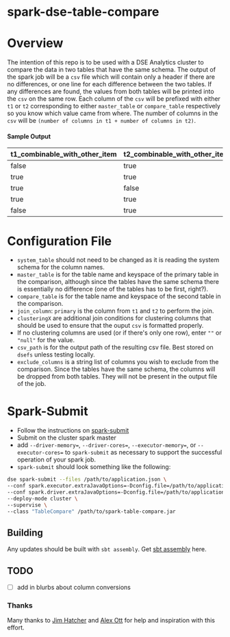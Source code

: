 spark-dse-table-compare
====
# Overview
The intention of this repo is to be used with a DSE Analytics cluster to compare the data in two tables that have the same schema. 
The output of the spark job will be a `csv` file which will contain only a header if there are no differences, or one line for each difference between the two tables.
If any differences are found, the values from both tables will be printed into the `csv` on the same row.
Each column of the `csv` will be prefixed with either `t1` or `t2` corresponding to either `master_table` or `compare_table` respectively so you know which value came from where.
The number of columns in the `csv` will be `(number of columns in t1 + number of columns in t2)`.

#### Sample Output

|t1_combinable_with_other_item|t2_combinable_with_other_item|t1_country_code|t2_country_code|t1_item_id|t2_item_id|
|---                          |---                          |---            |---            |---       |---       |
|                        false|                         true|             US|             US|      1139|      1139|
|                         true|                         true|             US|             MX|      1133|      1133|
|                         true|                        false|             US|             US|      1135|      1135|
|                         true|                         true|             CA|             US|      1137|      1137|
|                        false|                         true|             US|             US|      1131|      1131|

# Configuration File
- `system_table` should not need to be changed as it is reading the system schema for the column names.
- `master_table` is for the table name and keyspace of the primary table in the comparison, although since the tables have the same schema there is essentially no difference (one of the tables has to be first, right?).
- `compare_table` is for the table name and keyspace of the second table in the comparison.
- `join_column`: `primary` is the column from `t1` and `t2` to perform the join.
- `clusteringX` are additional join conditions for clustering columns that should be used to ensure that the ouput `csv` is formatted properly.
- If no clustering columns are used (or if there's only one row), enter `""` or `"null"` for the value.
- `csv_path` is for the output path of the resulting csv file. Best stored on `dsefs` unless testing locally.
- `exclude_columns` is a string list of columns you wish to exclude from the comparison. Since the tables have the same schema, the columns will be dropped from both tables. They will not be present in the output file of the job.

# Spark-Submit
- Follow the instructions on [spark-submit](https://docs.datastax.com/en/dse/6.7/dse-dev/datastax_enterprise/tools/dse/dseSpark-submit.html)
- Submit on the cluster spark master
- add `--driver-memory=`, `--driver-cores=`, `--executor-memory=`, or `--executor-cores=` to `spark-submit` as necessary to support the successful operation of your spark job.
- `spark-submit` should look something like the following: 
```bash
dse spark-submit --files /path/to/application.json \
--conf spark.executor.extraJavaOptions=-Dconfig.file=/path/to/application.json \
--conf spark.driver.extraJavaOptions=-Dconfig.file=/path/to/application.json \
--deploy-mode cluster \
--supervise \
--class "TableCompare" /path/to/spark-table-compare.jar
```
## Building
Any updates should be built with `sbt assembly`. Get [sbt assembly](https://github.com/sbt/sbt-assembly) here.

## TODO
- [ ] add in blurbs about column conversions

### Thanks
Many thanks to [Jim Hatcher](https://github.com/jhatcher9999) and [Alex Ott](https://github.com/alexott) for help and inspiration with this effort.